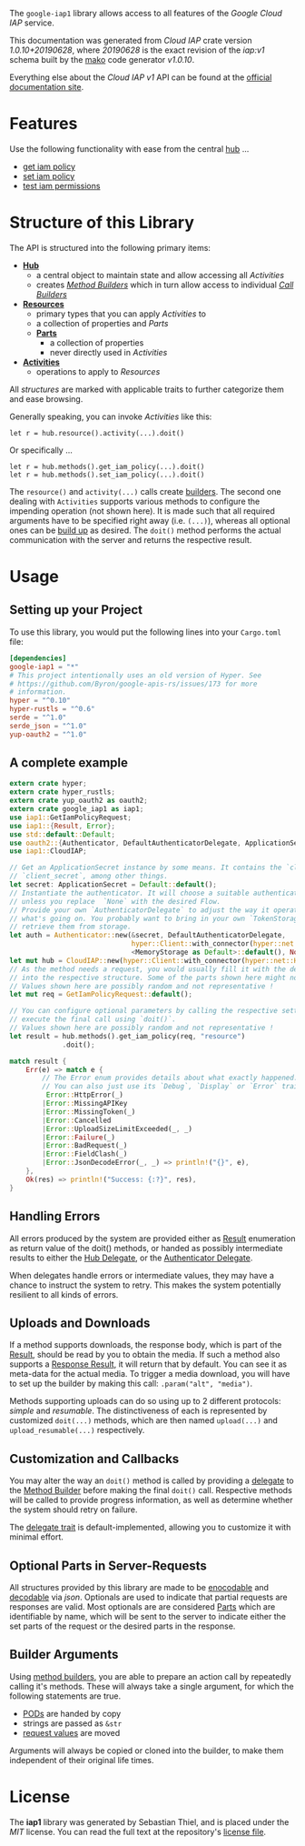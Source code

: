 <!---
DO NOT EDIT !
This file was generated automatically from 'src/mako/api/README.md.mako'
DO NOT EDIT !
-->
The `google-iap1` library allows access to all features of the *Google Cloud IAP* service.

This documentation was generated from *Cloud IAP* crate version *1.0.10+20190628*, where *20190628* is the exact revision of the *iap:v1* schema built by the [mako](http://www.makotemplates.org/) code generator *v1.0.10*.

Everything else about the *Cloud IAP* *v1* API can be found at the
[official documentation site](https://cloud.google.com/iap).
# Features

Use the following functionality with ease from the central [hub](https://docs.rs/google-iap1/1.0.10+20190628/google_iap1/struct.CloudIAP.html) ... 


* [get iam policy](https://docs.rs/google-iap1/1.0.10+20190628/google_iap1/struct.MethodGetIamPolicyCall.html)
* [set iam policy](https://docs.rs/google-iap1/1.0.10+20190628/google_iap1/struct.MethodSetIamPolicyCall.html)
* [test iam permissions](https://docs.rs/google-iap1/1.0.10+20190628/google_iap1/struct.MethodTestIamPermissionCall.html)



# Structure of this Library

The API is structured into the following primary items:

* **[Hub](https://docs.rs/google-iap1/1.0.10+20190628/google_iap1/struct.CloudIAP.html)**
    * a central object to maintain state and allow accessing all *Activities*
    * creates [*Method Builders*](https://docs.rs/google-iap1/1.0.10+20190628/google_iap1/trait.MethodsBuilder.html) which in turn
      allow access to individual [*Call Builders*](https://docs.rs/google-iap1/1.0.10+20190628/google_iap1/trait.CallBuilder.html)
* **[Resources](https://docs.rs/google-iap1/1.0.10+20190628/google_iap1/trait.Resource.html)**
    * primary types that you can apply *Activities* to
    * a collection of properties and *Parts*
    * **[Parts](https://docs.rs/google-iap1/1.0.10+20190628/google_iap1/trait.Part.html)**
        * a collection of properties
        * never directly used in *Activities*
* **[Activities](https://docs.rs/google-iap1/1.0.10+20190628/google_iap1/trait.CallBuilder.html)**
    * operations to apply to *Resources*

All *structures* are marked with applicable traits to further categorize them and ease browsing.

Generally speaking, you can invoke *Activities* like this:

```Rust,ignore
let r = hub.resource().activity(...).doit()
```

Or specifically ...

```ignore
let r = hub.methods().get_iam_policy(...).doit()
let r = hub.methods().set_iam_policy(...).doit()
```

The `resource()` and `activity(...)` calls create [builders][builder-pattern]. The second one dealing with `Activities` 
supports various methods to configure the impending operation (not shown here). It is made such that all required arguments have to be 
specified right away (i.e. `(...)`), whereas all optional ones can be [build up][builder-pattern] as desired.
The `doit()` method performs the actual communication with the server and returns the respective result.

# Usage

## Setting up your Project

To use this library, you would put the following lines into your `Cargo.toml` file:

```toml
[dependencies]
google-iap1 = "*"
# This project intentionally uses an old version of Hyper. See
# https://github.com/Byron/google-apis-rs/issues/173 for more
# information.
hyper = "^0.10"
hyper-rustls = "^0.6"
serde = "^1.0"
serde_json = "^1.0"
yup-oauth2 = "^1.0"
```

## A complete example

```Rust
extern crate hyper;
extern crate hyper_rustls;
extern crate yup_oauth2 as oauth2;
extern crate google_iap1 as iap1;
use iap1::GetIamPolicyRequest;
use iap1::{Result, Error};
use std::default::Default;
use oauth2::{Authenticator, DefaultAuthenticatorDelegate, ApplicationSecret, MemoryStorage};
use iap1::CloudIAP;

// Get an ApplicationSecret instance by some means. It contains the `client_id` and 
// `client_secret`, among other things.
let secret: ApplicationSecret = Default::default();
// Instantiate the authenticator. It will choose a suitable authentication flow for you, 
// unless you replace  `None` with the desired Flow.
// Provide your own `AuthenticatorDelegate` to adjust the way it operates and get feedback about 
// what's going on. You probably want to bring in your own `TokenStorage` to persist tokens and
// retrieve them from storage.
let auth = Authenticator::new(&secret, DefaultAuthenticatorDelegate,
                              hyper::Client::with_connector(hyper::net::HttpsConnector::new(hyper_rustls::TlsClient::new())),
                              <MemoryStorage as Default>::default(), None);
let mut hub = CloudIAP::new(hyper::Client::with_connector(hyper::net::HttpsConnector::new(hyper_rustls::TlsClient::new())), auth);
// As the method needs a request, you would usually fill it with the desired information
// into the respective structure. Some of the parts shown here might not be applicable !
// Values shown here are possibly random and not representative !
let mut req = GetIamPolicyRequest::default();

// You can configure optional parameters by calling the respective setters at will, and
// execute the final call using `doit()`.
// Values shown here are possibly random and not representative !
let result = hub.methods().get_iam_policy(req, "resource")
             .doit();

match result {
    Err(e) => match e {
        // The Error enum provides details about what exactly happened.
        // You can also just use its `Debug`, `Display` or `Error` traits
         Error::HttpError(_)
        |Error::MissingAPIKey
        |Error::MissingToken(_)
        |Error::Cancelled
        |Error::UploadSizeLimitExceeded(_, _)
        |Error::Failure(_)
        |Error::BadRequest(_)
        |Error::FieldClash(_)
        |Error::JsonDecodeError(_, _) => println!("{}", e),
    },
    Ok(res) => println!("Success: {:?}", res),
}

```
## Handling Errors

All errors produced by the system are provided either as [Result](https://docs.rs/google-iap1/1.0.10+20190628/google_iap1/enum.Result.html) enumeration as return value of 
the doit() methods, or handed as possibly intermediate results to either the 
[Hub Delegate](https://docs.rs/google-iap1/1.0.10+20190628/google_iap1/trait.Delegate.html), or the [Authenticator Delegate](https://docs.rs/yup-oauth2/*/yup_oauth2/trait.AuthenticatorDelegate.html).

When delegates handle errors or intermediate values, they may have a chance to instruct the system to retry. This 
makes the system potentially resilient to all kinds of errors.

## Uploads and Downloads
If a method supports downloads, the response body, which is part of the [Result](https://docs.rs/google-iap1/1.0.10+20190628/google_iap1/enum.Result.html), should be
read by you to obtain the media.
If such a method also supports a [Response Result](https://docs.rs/google-iap1/1.0.10+20190628/google_iap1/trait.ResponseResult.html), it will return that by default.
You can see it as meta-data for the actual media. To trigger a media download, you will have to set up the builder by making
this call: `.param("alt", "media")`.

Methods supporting uploads can do so using up to 2 different protocols: 
*simple* and *resumable*. The distinctiveness of each is represented by customized 
`doit(...)` methods, which are then named `upload(...)` and `upload_resumable(...)` respectively.

## Customization and Callbacks

You may alter the way an `doit()` method is called by providing a [delegate](https://docs.rs/google-iap1/1.0.10+20190628/google_iap1/trait.Delegate.html) to the 
[Method Builder](https://docs.rs/google-iap1/1.0.10+20190628/google_iap1/trait.CallBuilder.html) before making the final `doit()` call. 
Respective methods will be called to provide progress information, as well as determine whether the system should 
retry on failure.

The [delegate trait](https://docs.rs/google-iap1/1.0.10+20190628/google_iap1/trait.Delegate.html) is default-implemented, allowing you to customize it with minimal effort.

## Optional Parts in Server-Requests

All structures provided by this library are made to be [enocodable](https://docs.rs/google-iap1/1.0.10+20190628/google_iap1/trait.RequestValue.html) and 
[decodable](https://docs.rs/google-iap1/1.0.10+20190628/google_iap1/trait.ResponseResult.html) via *json*. Optionals are used to indicate that partial requests are responses 
are valid.
Most optionals are are considered [Parts](https://docs.rs/google-iap1/1.0.10+20190628/google_iap1/trait.Part.html) which are identifiable by name, which will be sent to 
the server to indicate either the set parts of the request or the desired parts in the response.

## Builder Arguments

Using [method builders](https://docs.rs/google-iap1/1.0.10+20190628/google_iap1/trait.CallBuilder.html), you are able to prepare an action call by repeatedly calling it's methods.
These will always take a single argument, for which the following statements are true.

* [PODs][wiki-pod] are handed by copy
* strings are passed as `&str`
* [request values](https://docs.rs/google-iap1/1.0.10+20190628/google_iap1/trait.RequestValue.html) are moved

Arguments will always be copied or cloned into the builder, to make them independent of their original life times.

[wiki-pod]: http://en.wikipedia.org/wiki/Plain_old_data_structure
[builder-pattern]: http://en.wikipedia.org/wiki/Builder_pattern
[google-go-api]: https://github.com/google/google-api-go-client

# License
The **iap1** library was generated by Sebastian Thiel, and is placed 
under the *MIT* license.
You can read the full text at the repository's [license file][repo-license].

[repo-license]: https://github.com/Byron/google-apis-rsblob/master/LICENSE.md
